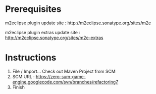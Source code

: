 # Prerequisites #

m2eclipse plugin update site :
http://m2eclipse.sonatype.org/sites/m2e

m2eclipse plugin extras update site :
http://m2eclipse.sonatype.org/sites/m2e-extras

# Instructions #

  1. File / Import... Check out Maven Project from SCM
  1. SCM URL : https://zero-sum-game-engine.googlecode.com/svn/branches/refactoring7
  1. Finish